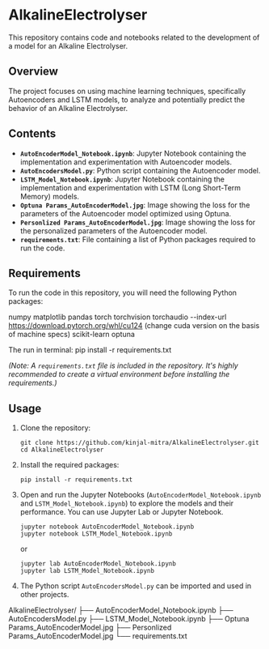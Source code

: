 # AlkalineElectrolyser

This repository contains code and notebooks related to the development of a model for an Alkaline Electrolyser.

## Overview

The project focuses on using machine learning techniques, specifically Autoencoders and LSTM models, to analyze and potentially predict the behavior of an Alkaline Electrolyser.

## Contents

*   **`AutoEncoderModel_Notebook.ipynb`**: Jupyter Notebook containing the implementation and experimentation with Autoencoder models.
*   **`AutoEncodersModel.py`**: Python script containing the Autoencoder model.
*   **`LSTM_Model_Notebook.ipynb`**: Jupyter Notebook containing the implementation and experimentation with LSTM (Long Short-Term Memory) models.
*   **`Optuna Params_AutoEncoderModel.jpg`**: Image showing the loss for the parameters of the Autoencoder model optimized using Optuna.
*   **`Personlized Params_AutoEncoderModel.jpg`**: Image showing the loss for the personalized parameters of the Autoencoder model.
*   **`requirements.txt`**: File containing a list of Python packages required to run the code.

## Requirements

To run the code in this repository, you will need the following Python packages:

numpy
matplotlib
pandas
torch 
torchvision 
torchaudio --index-url https://download.pytorch.org/whl/cu124 (change cuda version on the basis of machine specs)
scikit-learn
optuna

The run in terminal: pip install -r requirements.txt


*(Note: A `requirements.txt` file is included in the repository. It's highly recommended to create a virtual environment before installing the requirements.)*

## Usage

1.  Clone the repository:

    ```
    git clone https://github.com/kinjal-mitra/AlkalineElectrolyser.git
    cd AlkalineElectrolyser
    ```

2.  Install the required packages:

    ```
    pip install -r requirements.txt
    ```

3.  Open and run the Jupyter Notebooks (`AutoEncoderModel_Notebook.ipynb` and `LSTM_Model_Notebook.ipynb`) to explore the models and their performance.  You can use Jupyter Lab or Jupyter Notebook.

    ```
    jupyter notebook AutoEncoderModel_Notebook.ipynb
    jupyter notebook LSTM_Model_Notebook.ipynb
    ```

    or

    ```
    jupyter lab AutoEncoderModel_Notebook.ipynb
    jupyter lab LSTM_Model_Notebook.ipynb
    ```

4.  The Python script `AutoEncodersModel.py` can be imported and used in other projects.

AlkalineElectrolyser/
├── AutoEncoderModel_Notebook.ipynb
├── AutoEncodersModel.py
├── LSTM_Model_Notebook.ipynb
├── Optuna Params_AutoEncoderModel.jpg
├── Personlized Params_AutoEncoderModel.jpg
└── requirements.txt
